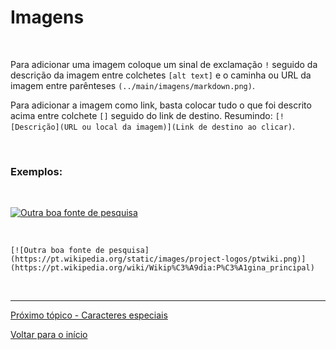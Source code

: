 # Imagens  

<br>

Para adicionar uma imagem coloque um sinal de exclamação `!` seguido da descrição da imagem entre colchetes `[alt text]` e o caminha ou URL da imagem entre parênteses `(../main/imagens/markdown.png)`.  

Para adicionar a imagem como link, basta colocar tudo o que foi descrito acima entre colchete `[]` seguido do link de destino.
Resumindo: `[![Descrição](URL ou local da imagem)](Link de destino ao clicar)`.  

<br>
  
### Exemplos:  

<br>

[![Outra boa fonte de pesquisa](https://pt.wikipedia.org/static/images/project-logos/ptwiki.png)](https://pt.wikipedia.org/wiki/Wikip%C3%A9dia:P%C3%A1gina_principal)  

<br>

`[![Outra boa fonte de pesquisa](https://pt.wikipedia.org/static/images/project-logos/ptwiki.png)](https://pt.wikipedia.org/wiki/Wikip%C3%A9dia:P%C3%A1gina_principal)`  

<br>

---  
  
[Próximo tópico - Caracteres especiais](tópicos/caracteres-especiais.md)  
  
[Voltar para o início](../README.md)  